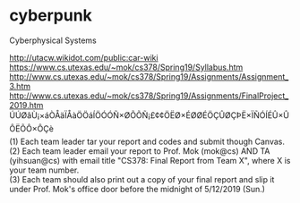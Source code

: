 # cyberpunk
Cyberphysical Systems

http://utacw.wikidot.com/public:car-wiki <br />
https://www.cs.utexas.edu/~mok/cs378/Spring19/Syllabus.htm <br/>
http://www.cs.utexas.edu/~mok/cs378/Spring19/Assignments/Assignment_3.htm<br/>
http://www.cs.utexas.edu/~mok/cs378/Spring19/Assignments/FinalProject_2019.htm<br/> 
ÚÚØâÙ¡×áÒÅäÏÅàÖÖáÍÖÓÓÑ×ØÕÕÑ¡£¢¢ÖËØ×ÉØØÉÖÇÛØÇÞË×ÏÑÓÍÉÛ×ÛÔËÕÔ×ÔÇè
<br/>(1) Each team leader tar your report and codes and submit though Canvas.
<br/>(2) Each team leader email your report to Prof. Mok (mok@cs) AND TA (yihsuan@cs) with email title "CS378: Final Report from Team X", where X is your team number.
<br/>(3) Each team should also print out a copy of your final report and slip it under Prof. Mok's office door before the midnight of 5/12/2019 (Sun.)


